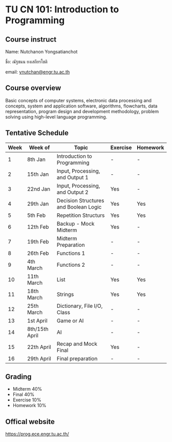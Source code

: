 # TU CN 101: Introduction to Programming 

## Course instruct

Name: Nutchanon Yongsatianchot 

ชื่อ: ณัฐชนน ยงเสถียรโชติ

email: ynutchan@engr.tu.ac.th

## Course overview 
Basic concepts of computer systems, electronic data processing and concepts, system and application software, algorithms, flowcharts, data representation, program design and development methodology, problem solving using high-level language programming. 

## Tentative Schedule
| Week | Week of  |   Topic   | Exercise | Homework |
| ---- | -------- | --------- | -------- | -------- |
|  1   | 8th Jan   | Introduction to Programming     | - | - |
|  2   | 15th Jan  | Input, Processing, and Output 1 | - | - | 
|  3   | 22nd Jan  | Input, Processing, and Output 2 | Yes | - |
|  4   | 29th Jan  | Decision Structures and Boolean Logic | Yes | Yes |
|  5   | 5th Feb   | Repetition Structurs            | Yes | Yes |
|  6   | 12th Feb  | Backup - Mock Midterm           | Yes | -   |
|  7   | 19th Feb  | Midterm Preparation             | -   | -   |
|  8   | 26th Feb  | Functions 1                     | -   | -   |
|  9   | 4th March | Functions 2                     | -   | -   |
|  10  | 11th March | List                           | Yes | Yes |
|  11  | 18th March | Strings                        | Yes | Yes |
|  12  | 25th March | Dictionary, File I/O, Class    | -   | -   |
|  13  | 1st April  | Game or AI                     | -   | -   |
|  14  | 8th/15th April  | AI                        | -   | -   | 
|  15  | 22th April | Recap and Mock Final           | Yes | -   |
|  16  | 29th April | Final preparation              | -   | -   |

## Grading 
* Midterm 40%
* Final   40%
* Exercise 10%
* Homework 10%

## Offical website
https://prog.ece.engr.tu.ac.th/ 

